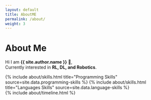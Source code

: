 ```yaml
---
layout: default
title: AboutME
permalink: /about/
weight: 3
---
```


# **About Me**

Hi I am **{{ site.author.name }}** :wave:,<br>
Currently interested in **RL, DL, and Robotics**. 

<div class="row">
{% include about/skills.html title="Programming Skills" source=site.data.programming-skills %}
{% include about/skills.html title="Languages Skills" source=site.data.language-skills %}
</div>

<div class="row">
{% include about/timeline.html %}
</div>